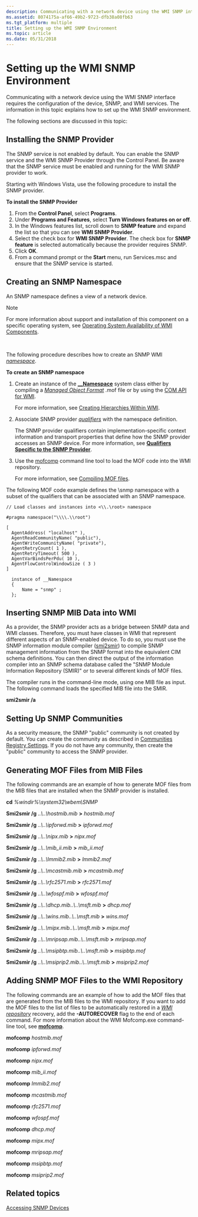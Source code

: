 ```yaml
---
description: Communicating with a network device using the WMI SNMP interface requires the configuration of the device, SNMP, and WMI services. The information in this topic explains how to set up the WMI SNMP environment.
ms.assetid: 8074175a-af66-49b2-9723-dfb38a08fb63
ms.tgt_platform: multiple
title: Setting up the WMI SNMP Environment
ms.topic: article
ms.date: 05/31/2018
---
```


# Setting up the WMI SNMP Environment

Communicating with a network device using the WMI SNMP interface requires the configuration of the device, SNMP, and WMI services. The information in this topic explains how to set up the WMI SNMP environment.

The following sections are discussed in this topic:

## Installing the SNMP Provider

The SNMP service is not enabled by default. You can enable the SNMP service and the WMI SNMP Provider through the Control Panel. Be aware that the SNMP service must be enabled and running for the WMI SNMP provider to work.

Starting with Windows Vista, use the following procedure to install the SNMP provider.

**To install the SNMP Provider**

1.  From the **Control Panel**, select **Programs**.
2.  Under **Programs and Features**, select **Turn Windows features on or off**.
3.  In the Windows features list, scroll down to **SNMP feature** and expand the list so that you can see **WMI SNMP Provider**.
4.  Select the check box for **WMI SNMP Provider**. The check box for **SNMP feature** is selected automatically because the provider requires SNMP.
5.  Click **OK**.
6.  From a command prompt or the **Start** menu, run Services.msc and ensure that the SNMP service is started.

## Creating an SNMP Namespace

An SNMP namespace defines a view of a network device.

> [!Note]  
> For more information about support and installation of this component on a specific operating system, see [Operating System Availability of WMI Components](operating-system-availability-of-wmi-components.md).

 

The following procedure describes how to create an SNMP WMI [*namespace*](gloss-n.md).

**To create an SNMP namespace**

1.  Create an instance of the [**\_\_Namespace**](--namespace.md) system class either by compiling a [*Managed Object Format*](gloss-m.md) .mof file or by using the [COM API for WMI](com-api-for-wmi.md).

    For more information, see [Creating Hierarchies Within WMI](creating-hierarchies-within-wmi.md).

2.  Associate SNMP provider [*qualifiers*](gloss-q.md) with the namespace definition.

    The SNMP provider qualifiers contain implementation-specific context information and transport properties that define how the SNMP provider accesses an SNMP device. For more information, see [**Qualifiers Specific to the SNMP Provider**](qualifiers-specific-to-the-snmp-provider.md).

3.  Use the [mofcomp](mofcomp.md) command line tool to load the MOF code into the WMI repository.

    For more information, see [Compiling MOF files](compiling-mof-files.md).

The following MOF code example defines the \\snmp namespace with a subset of the qualifiers that can be associated with an SNMP namespace.

``` syntax
// Load classes and instances into <\\.\root> namespace

#pragma namespace("\\\\.\\root")               

[ 
  AgentAddress( "localhost" ), 
  AgentReadCommunityName( "public"), 
  AgentWriteCommunityName( "private"), 
  AgentRetryCount( 1 ), 
  AgentRetryTimeout( 500 ), 
  AgentVarBindsPerPdu( 10 ),
  AgentFlowControlWindowSize ( 3 ) 
]

  instance of __Namespace
  {
      Name = "snmp" ;
  };
```

## Inserting SNMP MIB Data into WMI

As a provider, the SNMP provider acts as a bridge between SNMP data and WMI classes. Therefore, you must have classes in WMI that represent different aspects of an SNMP-enabled device. To do so, you must use the SNMP information module compiler ([smi2smir](smi2smir.md)) to compile SNMP management information from the SNMP format into the equivalent CIM schema definitions. You can then direct the output of the information compiler into an SNMP schema database called the "SNMP Module Information Repository (SMIR)" or to several different kinds of MOF files.

The compiler runs in the command-line mode, using one MIB file as input. The following command loads the specified MIB file into the SMIR.

**smi2smir /a** *<MIB file>*

## Setting Up SNMP Communities

As a security measure, the SNMP "public" community is not created by default. You can create the community as described in [Communities Registry Settings](/previous-versions/windows/embedded/ms907028(v=msdn.10)). If you do not have any community, then create the "public" community to access the SNMP provider.

## Generating MOF Files from MIB Files

The following commands are an example of how to generate MOF files from the MIB files that are installed when the SNMP provider is installed.

**cd** *%windir%\\system32\\wbem\\SNMP*

**Smi2smir /g** *..\\..\\hostmib.mib* **>** *hostmib.mof*

**Smi2smir /g** *..\\..\\ipforwd.mib* **>** *ipforwd.mof*

**Smi2smir /g** *..\\..\\nipx.mib* **>** *nipx.mof*

**Smi2smir /g** *..\\..\\mib\_ii.mib* **>** *mib\_ii.mof*

**Smi2smir /g** *..\\..\\lmmib2.mib* **>** *lmmib2.mof*

**Smi2smir /g** *..\\..\\mcastmib.mib* **>** *mcastmib.mof*

**Smi2smir /g** *..\\..\\rfc2571.mib* **>** *rfc2571.mof*

**Smi2smir /g** *..\\..\\wfospf.mib* **>** *wfospf.mof*

**Smi2smir /g** *..\\..\\dhcp.mib..\\..\\msft.mib* **>** *dhcp.mof*

**Smi2smir /g** *..\\..\\wins.mib..\\..\\msft.mib* **>** *wins.mof*

**Smi2smir /g** *..\\..\\mipx.mib..\\..\\msft.mib* **>** *mipx.mof*

**Smi2smir /g** *..\\..\\mripsap.mib..\\..\\msft.mib* **>** *mripsap.mof*

**Smi2smir /g** *..\\..\\msipbtp.mib..\\..\\msft.mib* **>** *msipbtp.mof*

**Smi2smir /g** *..\\..\\msiprip2.mib..\\..\\msft.mib* **>** *msiprip2.mof*

## Adding SNMP MOF Files to the WMI Repository

The following commands are an example of how to add the MOF files that are generated from the MIB files to the WMI repository. If you want to add the MOF files to the list of files to be automatically restored in a [*WMI repository*](gloss-w.md) recovery, add the **-AUTORECOVER** flag to the end of each command. For more information about the WMI Mofcomp.exe command-line tool, see [**mofcomp**](mofcomp.md).

**mofcomp** *hostmib.mof*

**mofcomp** *ipforwd.mof*

**mofcomp** *nipx.mof*

**mofcomp** *mib\_ii.mof*

**mofcomp** *lmmib2.mof*

**mofcomp** *mcastmib.mof*

**mofcomp** *rfc2571.mof*

**mofcomp** *wfospf.mof*

**mofcomp** *dhcp.mof*

**mofcomp** *mipx.mof*

**mofcomp** *mripsap.mof*

**mofcomp** *msipbtp.mof*

**mofcomp** *msiprip2.mof*

## Related topics

<dl> <dt>

[Accessing SNMP Devices](accessing-snmp-devices.md)
</dt> </dl>

 

 
